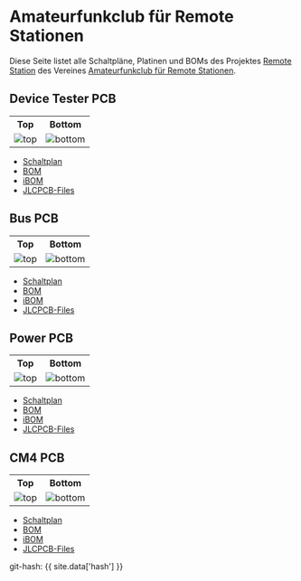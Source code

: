 ---
---

# Amateurfunkclub für Remote Stationen

Diese Seite listet alle Schaltpläne, Platinen und BOMs des Projektes [Remote Station](https://github.com/OE5XRX/RemoteStation) des Vereines [Amateurfunkclub für Remote Stationen](https://oe5xrx.org).

## Device Tester PCB

<table>
  <tr><th>Top</th><th>Bottom</th></tr>
  <tr>
    <td><img src="pcb/device_test/device_test-top.png" alt="top" /></td>
    <td><img src="pcb/device_test/device_test-bottom.png" alt="bottom" /></td>
  </tr>
</table>

- [Schaltplan](pcb/device_test/device_test-schematic.pdf)
- [BOM](pcb/device_test/device_test-bom.html)
- [iBOM](pcb/device_test/device_test-ibom.html)
- [JLCPCB-Files](pcb/device_test/JLCPCB/device_test-_JLCPCB_compress.zip)

## Bus PCB

<table>
  <tr><th>Top</th><th>Bottom</th></tr>
  <tr>
    <td><img src="pcb/bus/bus-top.png" alt="top" /></td>
    <td><img src="pcb/bus/bus-bottom.png" alt="bottom" /></td>
  </tr>
</table>

- [Schaltplan](pcb/bus/bus-schematic.pdf)
- [BOM](pcb/bus/bus-bom.html)
- [iBOM](pcb/bus/bus-ibom.html)
- [JLCPCB-Files](pcb/bus/JLCPCB/bus-_JLCPCB_compress.zip)

## Power PCB

<table>
  <tr><th>Top</th><th>Bottom</th></tr>
  <tr>
    <td><img src="pcb/power/power-top.png" alt="top" /></td>
    <td><img src="pcb/power/power-bottom.png" alt="bottom" /></td>
  </tr>
</table>

- [Schaltplan](pcb/power/power-schematic.pdf)
- [BOM](pcb/power/power-bom.html)
- [iBOM](pcb/power/power-ibom.html)
- [JLCPCB-Files](pcb/power/JLCPCB/power-_JLCPCB_compress.zip)

## CM4 PCB

<table>
  <tr><th>Top</th><th>Bottom</th></tr>
  <tr>
    <td><img src="pcb/cm4/cm4-top.png" alt="top" /></td>
    <td><img src="pcb/cm4/cm4-bottom.png" alt="bottom" /></td>
  </tr>
</table>

- [Schaltplan](pcb/cm4/cm4-schematic.pdf)
- [BOM](pcb/cm4/cm4-bom.html)
- [iBOM](pcb/cm4/cm4-ibom.html)
- [JLCPCB-Files](pcb/cm4/JLCPCB/cm4-_JLCPCB_compress.zip)

git-hash: {{ site.data['hash'] }}
